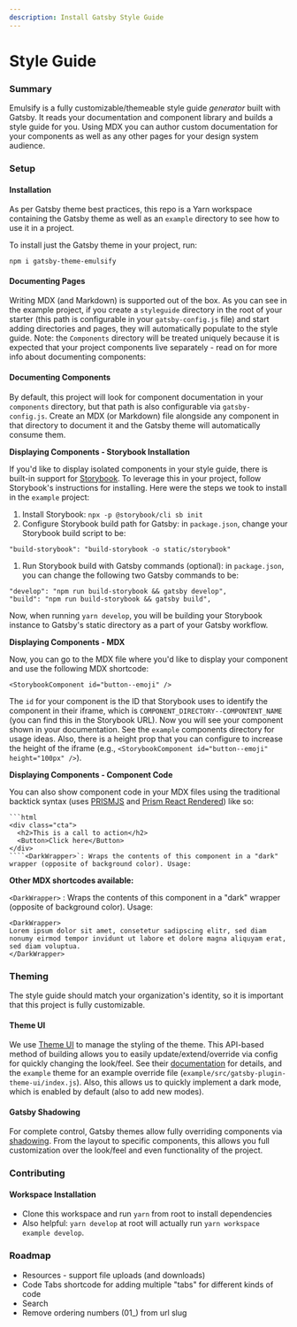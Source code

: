 ```yaml
---
description: Install Gatsby Style Guide
---
```


# Style Guide

### Summary

Emulsify is a fully customizable/themeable style guide _generator_ built with Gatsby. It reads your documentation and component library and builds a style guide for you. Using MDX you can author custom documentation for your components as well as any other pages for your design system audience.

### Setup

#### Installation

As per Gatsby theme best practices, this repo is a Yarn workspace containing the Gatsby theme as well as an `example` directory to see how to use it in a project.

To install just the Gatsby theme in your project, run:

`npm i gatsby-theme-emulsify`

#### Documenting Pages

Writing MDX \(and Markdown\) is supported out of the box. As you can see in the example project, if you create a `styleguide` directory in the root of your starter \(this path is configurable in your `gatsby-config.js` file\) and start adding directories and pages, they will automatically populate to the style guide. Note: the `Components` directory will be treated uniquely because it is expected that your project components live separately - read on for more info about documenting components:

#### Documenting Components

By default, this project will look for component documentation in your `components` directory, but that path is also configurable via `gatsby-config.js`. Create an MDX \(or Markdown\) file alongside any component in that directory to document it and the Gatsby theme will automatically consume them.

**Displaying Components - Storybook Installation**

If you'd like to display isolated components in your style guide, there is built-in support for [Storybook](https://storybook.js.org/). To leverage this in your project, follow Storybook's instructions for installing. Here were the steps we took to install in the `example` project:

1. Install Storybook: `npx -p @storybook/cli sb init`
2. Configure Storybook build path for Gatsby: in `package.json`, change your Storybook build script to be:

`"build-storybook": "build-storybook -o static/storybook"`

1. Run Storybook build with Gatsby commands \(optional\): in `package.json`, you can change the following two Gatsby commands to be:

```text
"develop": "npm run build-storybook && gatsby develop",
"build": "npm run build-storybook && gatsby build",
```

Now, when running `yarn develop`, you will be building your Storybook instance to Gatsby's static directory as a part of your Gatsby workflow.

**Displaying Components - MDX**

Now, you can go to the MDX file where you'd like to display your component and use the following MDX shortcode:

`<StorybookComponent id="button--emoji" />`

The `id` for your component is the ID that Storybook uses to identify the component in their iframe, which is `COMPONENT_DIRECTORY--COMPONTENT_NAME` \(you can find this in the Storybook URL\). Now you will see your component shown in your documentation. See the `example` components directory for usage ideas. Also, there is a height prop that you can configure to increase the height of the iframe \(e.g., `<StorybookComponent id="button--emoji" height="100px" />`\).

**Displaying Components - Component Code**

You can also show component code in your MDX files using the traditional backtick syntax \(uses [PRISMJS](https://github.com/PrismJS/prism) and [Prism React Rendered](https://github.com/FormidableLabs/prism-react-renderer)\) like so:

```text
```html
<div class="cta">
  <h2>This is a call to action</h2>
  <Button>Click here</Button>
</div>
````<DarkWrapper>`: Wraps the contents of this component in a "dark" wrapper (opposite of background color). Usage:
```

**Other MDX shortcodes available:**

`<DarkWrapper>` : Wraps the contents of this component in a "dark" wrapper \(opposite of background color\). Usage:

```text
<DarkWrapper>
Lorem ipsum dolor sit amet, consetetur sadipscing elitr, sed diam nonumy eirmod tempor invidunt ut labore et dolore magna aliquyam erat, sed diam voluptua.
</DarkWrapper>
```

### Theming

The style guide should match your organization's identity, so it is important that this project is fully customizable.

#### Theme UI

We use [Theme UI](https://theme-ui.com/) to manage the styling of the theme. This API-based method of building allows you to easily update/extend/override via config for quickly changing the look/feel. See their [documentation](https://theme-ui.com/getting-started) for details, and the `example` theme for an example override file \(`example/src/gatsby-plugin-theme-ui/index.js`\). Also, this allows us to quickly implement a dark mode, which is enabled by default \(also to add new modes\).

#### Gatsby Shadowing

For complete control, Gatsby themes allow fully overriding components via [shadowing](https://www.gatsbyjs.org/docs/themes/shadowing/). From the layout to specific components, this allows you full customization over the look/feel and even functionality of the project.

### Contributing

#### Workspace Installation

* Clone this workspace and run `yarn` from root to install dependencies
* Also helpful: `yarn develop` at root will actually run `yarn workspace example develop`.

### Roadmap

* Resources - support file uploads \(and downloads\)
* Code Tabs shortcode for adding multiple "tabs" for different kinds of code
* Search
* Remove ordering numbers \(01\_\) from url slug




